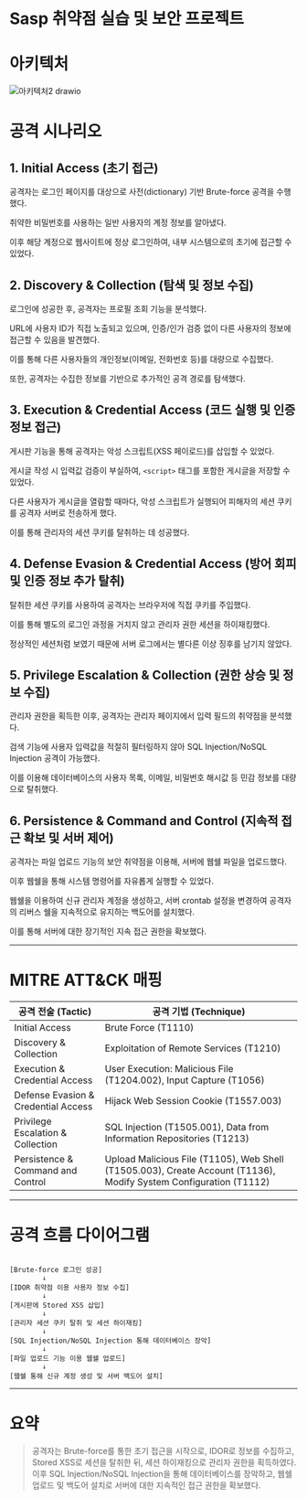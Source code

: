# Sasp 취약점 실습 및 보안 프로젝트


# 아키텍처


![아키텍처2 drawio](https://github.com/user-attachments/assets/d7662a6b-3742-4be5-bcd1-4f4b06cdece0)


# 공격 시나리오

## 1. Initial Access (초기 접근)

공격자는 로그인 페이지를 대상으로 사전(dictionary) 기반 Brute-force 공격을 수행했다.

취약한 비밀번호를 사용하는 일반 사용자의 계정 정보를 알아냈다.

이후 해당 계정으로 웹사이트에 정상 로그인하여, 내부 시스템으로의 초기에 접근할 수 있었다.

## 2. Discovery & Collection (탐색 및 정보 수집)

로그인에 성공한 후, 공격자는 프로필 조회 기능을 분석했다.

URL에 사용자 ID가 직접 노출되고 있으며, 인증/인가 검증 없이 다른 사용자의 정보에 접근할 수 있음을 발견했다.

이를 통해 다른 사용자들의 개인정보(이메일, 전화번호 등)를 대량으로 수집했다.

또한, 공격자는 수집한 정보를 기반으로 추가적인 공격 경로를 탐색했다.

## 3. Execution & Credential Access (코드 실행 및 인증 정보 접근)

게시판 기능을 통해 공격자는 악성 스크립트(XSS 페이로드)를 삽입할 수 있었다.

게시글 작성 시 입력값 검증이 부실하여, `<script>` 태그를 포함한 게시글을 저장할 수 있었다.

다른 사용자가 게시글을 열람할 때마다, 악성 스크립트가 실행되어 피해자의 세션 쿠키를 공격자 서버로 전송하게 했다.

이를 통해 관리자의 세션 쿠키를 탈취하는 데 성공했다.

## 4. Defense Evasion & Credential Access (방어 회피 및 인증 정보 추가 탈취)

탈취한 세션 쿠키를 사용하여 공격자는 브라우저에 직접 쿠키를 주입했다.

이를 통해 별도의 로그인 과정을 거치지 않고 관리자 권한 세션을 하이재킹했다.

정상적인 세션처럼 보였기 때문에 서버 로그에서는 별다른 이상 징후를 남기지 않았다.

## 5. Privilege Escalation & Collection (권한 상승 및 정보 수집)

관리자 권한을 획득한 이후, 공격자는 관리자 페이지에서 입력 필드의 취약점을 분석했다.

검색 기능에 사용자 입력값을 적절히 필터링하지 않아 SQL Injection/NoSQL Injection 공격이 가능했다.

이를 이용해 데이터베이스의 사용자 목록, 이메일, 비밀번호 해시값 등 민감 정보를 대량으로 탈취했다.

## 6. Persistence & Command and Control (지속적 접근 확보 및 서버 제어)

공격자는 파일 업로드 기능의 보안 취약점을 이용해, 서버에 웹쉘 파일을 업로드했다.

이후 웹쉘을 통해 시스템 명령어를 자유롭게 실행할 수 있었다.

웹쉘을 이용하여 신규 관리자 계정을 생성하고, 서버 crontab 설정을 변경하여 공격자의 리버스 쉘을 지속적으로 유지하는 백도어를 설치했다.

이를 통해 서버에 대한 장기적인 지속 접근 권한을 확보했다.

---

# MITRE ATT&CK 매핑

| 공격 전술 (Tactic) | 공격 기법 (Technique) |
| --- | --- |
| Initial Access | Brute Force (T1110) |
| Discovery & Collection | Exploitation of Remote Services (T1210) |
| Execution & Credential Access | User Execution: Malicious File (T1204.002), Input Capture (T1056) |
| Defense Evasion & Credential Access | Hijack Web Session Cookie (T1557.003) |
| Privilege Escalation & Collection | SQL Injection (T1505.001), Data from Information Repositories (T1213) |
| Persistence & Command and Control | Upload Malicious File (T1105), Web Shell (T1505.003), Create Account (T1136), Modify System Configuration (T1112) |

---

# 공격 흐름 다이어그램

```

[Brute-force 로그인 성공]
        ↓
[IDOR 취약점 이용 사용자 정보 수집]
        ↓
[게시판에 Stored XSS 삽입]
        ↓
[관리자 세션 쿠키 탈취 및 세션 하이재킹]
        ↓
[SQL Injection/NoSQL Injection 통해 데이터베이스 장악]
        ↓
[파일 업로드 기능 이용 웹쉘 업로드]
        ↓
[웹쉘 통해 신규 계정 생성 및 서버 백도어 설치]

```

---

# 요약

> 공격자는 Brute-force를 통한 초기 접근을 시작으로, IDOR로 정보를 수집하고, Stored XSS로 세션을 탈취한 뒤, 세션 하이재킹으로 관리자 권한을 획득하였다. 이후 SQL Injection/NoSQL Injection을 통해 데이터베이스를 장악하고, 웹쉘 업로드 및 백도어 설치로 서버에 대한 지속적인 접근 권한을 확보했다.
>









